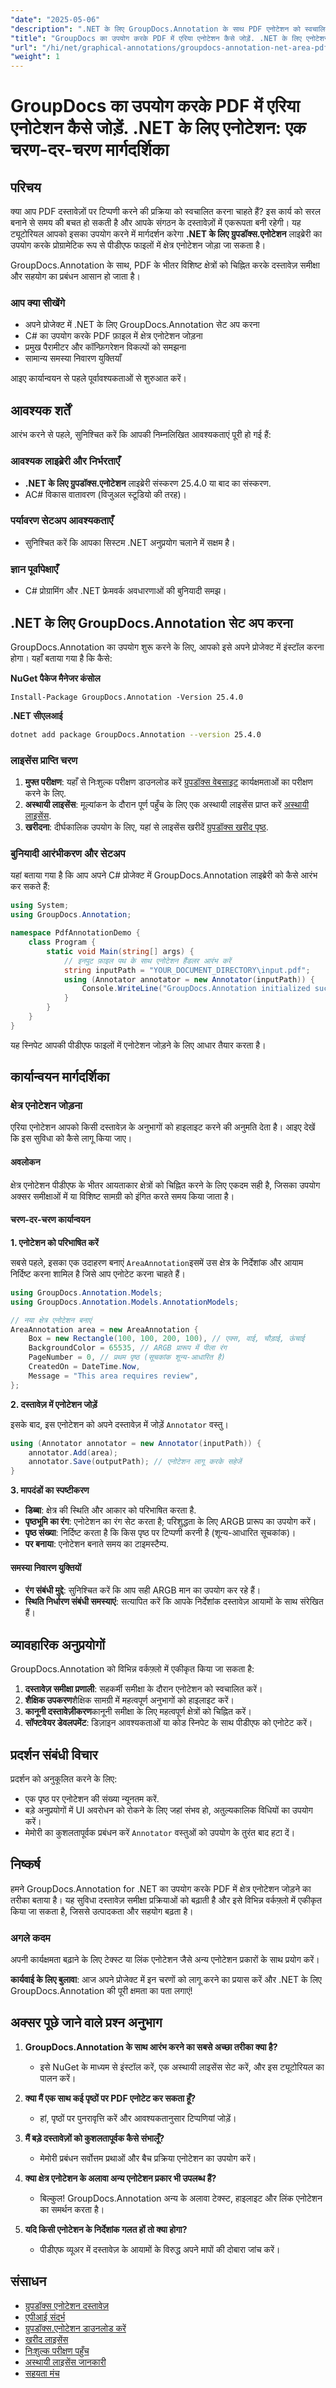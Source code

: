 ```yaml
---
"date": "2025-05-06"
"description": ".NET के लिए GroupDocs.Annotation के साथ PDF एनोटेशन को स्वचालित करें। इस विस्तृत, चरण-दर-चरण मार्गदर्शिका में C# का उपयोग करके क्षेत्र एनोटेशन जोड़ने का तरीका जानें।"
"title": "GroupDocs का उपयोग करके PDF में एरिया एनोटेशन कैसे जोड़ें. .NET के लिए एनोटेशन एक चरण-दर-चरण मार्गदर्शिका"
"url": "/hi/net/graphical-annotations/groupdocs-annotation-net-area-pdf/"
"weight": 1
---
```


# GroupDocs का उपयोग करके PDF में एरिया एनोटेशन कैसे जोड़ें. .NET के लिए एनोटेशन: एक चरण-दर-चरण मार्गदर्शिका

## परिचय

क्या आप PDF दस्तावेज़ों पर टिप्पणी करने की प्रक्रिया को स्वचालित करना चाहते हैं? इस कार्य को सरल बनाने से समय की बचत हो सकती है और आपके संगठन के दस्तावेज़ों में एकरूपता बनी रहेगी। यह ट्यूटोरियल आपको इसका उपयोग करने में मार्गदर्शन करेगा **.NET के लिए ग्रुपडॉक्स.एनोटेशन** लाइब्रेरी का उपयोग करके प्रोग्रामेटिक रूप से पीडीएफ फाइलों में क्षेत्र एनोटेशन जोड़ा जा सकता है। 

GroupDocs.Annotation के साथ, PDF के भीतर विशिष्ट क्षेत्रों को चिह्नित करके दस्तावेज़ समीक्षा और सहयोग का प्रबंधन आसान हो जाता है।

### आप क्या सीखेंगे
- अपने प्रोजेक्ट में .NET के लिए GroupDocs.Annotation सेट अप करना
- C# का उपयोग करके PDF फ़ाइल में क्षेत्र एनोटेशन जोड़ना
- प्रमुख पैरामीटर और कॉन्फ़िगरेशन विकल्पों को समझना
- सामान्य समस्या निवारण युक्तियाँ

आइए कार्यान्वयन से पहले पूर्वावश्यकताओं से शुरुआत करें।

## आवश्यक शर्तें

आरंभ करने से पहले, सुनिश्चित करें कि आपकी निम्नलिखित आवश्यकताएं पूरी हो गई हैं:

### आवश्यक लाइब्रेरी और निर्भरताएँ
- **.NET के लिए ग्रुपडॉक्स.एनोटेशन** लाइब्रेरी संस्करण 25.4.0 या बाद का संस्करण.
- AC# विकास वातावरण (विजुअल स्टूडियो की तरह)।

### पर्यावरण सेटअप आवश्यकताएँ
- सुनिश्चित करें कि आपका सिस्टम .NET अनुप्रयोग चलाने में सक्षम है।

### ज्ञान पूर्वापेक्षाएँ
- C# प्रोग्रामिंग और .NET फ्रेमवर्क अवधारणाओं की बुनियादी समझ।

## .NET के लिए GroupDocs.Annotation सेट अप करना

GroupDocs.Annotation का उपयोग शुरू करने के लिए, आपको इसे अपने प्रोजेक्ट में इंस्टॉल करना होगा। यहाँ बताया गया है कि कैसे:

**NuGet पैकेज मैनेजर कंसोल**
```shell
Install-Package GroupDocs.Annotation -Version 25.4.0
```

**.NET सीएलआई**
```bash
dotnet add package GroupDocs.Annotation --version 25.4.0
```

### लाइसेंस प्राप्ति चरण

1. **मुफ्त परीक्षण**: यहाँ से निःशुल्क परीक्षण डाउनलोड करें [ग्रुपडॉक्स वेबसाइट](https://releases.groupdocs.com/annotation/net/) कार्यक्षमताओं का परीक्षण करने के लिए.
2. **अस्थायी लाइसेंस**: मूल्यांकन के दौरान पूर्ण पहुँच के लिए एक अस्थायी लाइसेंस प्राप्त करें [अस्थायी लाइसेंस](https://purchase.groupdocs.com/temporary-license/).
3. **खरीदना**: दीर्घकालिक उपयोग के लिए, यहां से लाइसेंस खरीदें [ग्रुपडॉक्स खरीद पृष्ठ](https://purchase.groupdocs.com/buy).

### बुनियादी आरंभीकरण और सेटअप

यहां बताया गया है कि आप अपने C# प्रोजेक्ट में GroupDocs.Annotation लाइब्रेरी को कैसे आरंभ कर सकते हैं:

```csharp
using System;
using GroupDocs.Annotation;

namespace PdfAnnotationDemo {
    class Program {
        static void Main(string[] args) {
            // इनपुट फ़ाइल पथ के साथ एनोटेशन हैंडलर आरंभ करें
            string inputPath = "YOUR_DOCUMENT_DIRECTORY\input.pdf";
            using (Annotator annotator = new Annotator(inputPath)) {
                Console.WriteLine("GroupDocs.Annotation initialized successfully.");
            }
        }
    }
}
```

यह स्निपेट आपकी पीडीएफ फाइलों में एनोटेशन जोड़ने के लिए आधार तैयार करता है।

## कार्यान्वयन मार्गदर्शिका

### क्षेत्र एनोटेशन जोड़ना

एरिया एनोटेशन आपको किसी दस्तावेज़ के अनुभागों को हाइलाइट करने की अनुमति देता है। आइए देखें कि इस सुविधा को कैसे लागू किया जाए।

#### अवलोकन

क्षेत्र एनोटेशन पीडीएफ के भीतर आयताकार क्षेत्रों को चिह्नित करने के लिए एकदम सही है, जिसका उपयोग अक्सर समीक्षाओं में या विशिष्ट सामग्री को इंगित करते समय किया जाता है।

#### चरण-दर-चरण कार्यान्वयन

**1. एनोटेशन को परिभाषित करें**

सबसे पहले, इसका एक उदाहरण बनाएं `AreaAnnotation`इसमें उस क्षेत्र के निर्देशांक और आयाम निर्दिष्ट करना शामिल है जिसे आप एनोटेट करना चाहते हैं।

```csharp
using GroupDocs.Annotation.Models;
using GroupDocs.Annotation.Models.AnnotationModels;

// नया क्षेत्र एनोटेशन बनाएं
AreaAnnotation area = new AreaAnnotation {
    Box = new Rectangle(100, 100, 200, 100), // एक्स, वाई, चौड़ाई, ऊंचाई
    BackgroundColor = 65535, // ARGB प्रारूप में पीला रंग
    PageNumber = 0, // प्रथम पृष्ठ (सूचकांक शून्य-आधारित है)
    CreatedOn = DateTime.Now,
    Message = "This area requires review",
};
```

**2. दस्तावेज़ में एनोटेशन जोड़ें**

इसके बाद, इस एनोटेशन को अपने दस्तावेज़ में जोड़ें `Annotator` वस्तु।

```csharp
using (Annotator annotator = new Annotator(inputPath)) {
    annotator.Add(area);
    annotator.Save(outputPath); // एनोटेशन लागू करके सहेजें
}
```

**3. मापदंडों का स्पष्टीकरण**

- **डिब्बा**: क्षेत्र की स्थिति और आकार को परिभाषित करता है.
- **पृष्ठभूमि का रंग**: एनोटेशन का रंग सेट करता है; परिशुद्धता के लिए ARGB प्रारूप का उपयोग करें।
- **पृष्ठ संख्या**: निर्दिष्ट करता है कि किस पृष्ठ पर टिप्पणी करनी है (शून्य-आधारित सूचकांक)।
- **पर बनाया**: एनोटेशन बनाते समय का टाइमस्टैम्प.

#### समस्या निवारण युक्तियों

- **रंग संबंधी मुद्दे**: सुनिश्चित करें कि आप सही ARGB मान का उपयोग कर रहे हैं।
- **स्थिति निर्धारण संबंधी समस्याएं**: सत्यापित करें कि आपके निर्देशांक दस्तावेज़ आयामों के साथ संरेखित हैं।

## व्यावहारिक अनुप्रयोगों

GroupDocs.Annotation को विभिन्न वर्कफ़्लो में एकीकृत किया जा सकता है:

1. **दस्तावेज़ समीक्षा प्रणाली**: सहकर्मी समीक्षा के दौरान एनोटेशन को स्वचालित करें।
2. **शैक्षिक उपकरण**शैक्षिक सामग्री में महत्वपूर्ण अनुभागों को हाइलाइट करें।
3. **कानूनी दस्तावेज़ीकरण**कानूनी समीक्षा के लिए महत्वपूर्ण क्षेत्रों को चिह्नित करें।
4. **सॉफ्टवेयर डेवलपमेंट**: डिज़ाइन आवश्यकताओं या कोड स्निपेट के साथ पीडीएफ को एनोटेट करें।

## प्रदर्शन संबंधी विचार

प्रदर्शन को अनुकूलित करने के लिए:

- एक पृष्ठ पर एनोटेशन की संख्या न्यूनतम करें.
- बड़े अनुप्रयोगों में UI अवरोधन को रोकने के लिए जहां संभव हो, अतुल्यकालिक विधियों का उपयोग करें।
- मेमोरी का कुशलतापूर्वक प्रबंधन करें `Annotator` वस्तुओं को उपयोग के तुरंत बाद हटा दें।

## निष्कर्ष

हमने GroupDocs.Annotation for .NET का उपयोग करके PDF में क्षेत्र एनोटेशन जोड़ने का तरीका बताया है। यह सुविधा दस्तावेज़ समीक्षा प्रक्रियाओं को बढ़ाती है और इसे विभिन्न वर्कफ़्लो में एकीकृत किया जा सकता है, जिससे उत्पादकता और सहयोग बढ़ता है।

### अगले कदम
अपनी कार्यक्षमता बढ़ाने के लिए टेक्स्ट या लिंक एनोटेशन जैसे अन्य एनोटेशन प्रकारों के साथ प्रयोग करें।

**कार्यवाई के लिए बुलावा**: आज अपने प्रोजेक्ट में इन चरणों को लागू करने का प्रयास करें और .NET के लिए GroupDocs.Annotation की पूरी क्षमता का पता लगाएं!

## अक्सर पूछे जाने वाले प्रश्न अनुभाग

1. **GroupDocs.Annotation के साथ आरंभ करने का सबसे अच्छा तरीका क्या है?**
   - इसे NuGet के माध्यम से इंस्टॉल करें, एक अस्थायी लाइसेंस सेट करें, और इस ट्यूटोरियल का पालन करें।

2. **क्या मैं एक साथ कई पृष्ठों पर PDF एनोटेट कर सकता हूँ?**
   - हां, पृष्ठों पर पुनरावृत्ति करें और आवश्यकतानुसार टिप्पणियां जोड़ें।

3. **मैं बड़े दस्तावेज़ों को कुशलतापूर्वक कैसे संभालूँ?**
   - मेमोरी प्रबंधन सर्वोत्तम प्रथाओं और बैच प्रक्रिया एनोटेशन का उपयोग करें।

4. **क्या क्षेत्र एनोटेशन के अलावा अन्य एनोटेशन प्रकार भी उपलब्ध हैं?**
   - बिल्कुल! GroupDocs.Annotation अन्य के अलावा टेक्स्ट, हाइलाइट और लिंक एनोटेशन का समर्थन करता है।

5. **यदि किसी एनोटेशन के निर्देशांक गलत हों तो क्या होगा?**
   - पीडीएफ व्यूअर में दस्तावेज़ के आयामों के विरुद्ध अपने मापों की दोबारा जांच करें।

## संसाधन
- [ग्रुपडॉक्स एनोटेशन दस्तावेज़](https://docs.groupdocs.com/annotation/net/)
- [एपीआई संदर्भ](https://reference.groupdocs.com/annotation/net/)
- [ग्रुपडॉक्स.एनोटेशन डाउनलोड करें](https://releases.groupdocs.com/annotation/net/)
- [खरीद लाइसेंस](https://purchase.groupdocs.com/buy)
- [निःशुल्क परीक्षण पहुँच](https://releases.groupdocs.com/annotation/net/)
- [अस्थायी लाइसेंस जानकारी](https://purchase.groupdocs.com/temporary-license/)
- [सहयता मंच](https://forum.groupdocs.com/c/annotation/)